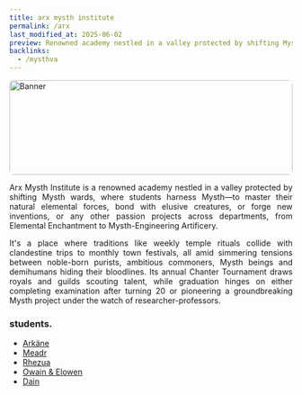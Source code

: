 ```yaml
---
title: arx mysth institute
permalink: /arx
last_modified_at: 2025-06-02
preview: Renowned academy nestled in a valley protected by shifting Mysth wards
backlinks:
  - /mysthva
---
```


<div style="position:relative;width:100%;aspect-ratio:3 / 1;overflow:hidden;border-radius:8px;">
  <img src="{{ site.baseurl }}/assets/media_483139632672972846_1721970327.png" alt="Banner" style="width:100%;height:100%;object-fit:cover;object-position:top;position:absolute;top:0;left:0;z-index:1;">
</div>


<p align="justify">Arx Mysth Institute is a renowned academy nestled in a valley protected by shifting Mysth wards, where students harness Mysth—to master their natural elemental forces, bond with elusive creatures, or forge new inventions, or any other passion projects across departments, from Elemental Enchantment to Mysth-Engineering Artificery.</p>

<p align="justify">It's a place where traditions like weekly temple rituals collide with clandestine trips to monthly town festivals, all amid simmering tensions between noble-born purists, ambitious commoners, Mysth beings and demihumans hiding their bloodlines. Its annual Chanter Tournament draws royals and guilds scouting talent, while graduation hinges on either completing examination after turning 20 or pioneering a groundbreaking Mysth project under the watch of researcher-professors.</p>

### students.
- [Arkäne](/av-archive/arkane)
- [Meadr](/av-archive/meadr)
- [Rhezua](/av-archive/rhezua)
- [Owain & Elowen](/av-archive/owain&elowen)
- [Dain](/av-archive/dain)